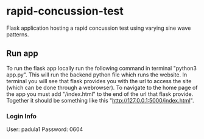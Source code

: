 # rapid-concussion-test
Flask application hosting a rapid concussion test using varying sine wave patterns. 

## Run app
To run the flask app locally run the following command in terminal "python3 app.py". This will run the backend python file which runs the website. In terminal you will see that flask provides you with the url to access the site (which can be done through a webrowser). To navigate to the home page of the app you must add "/index.html" to the end of the url that flask provide. Together it should be something like this "http://127.0.0.1:5000/index.html". 

### Login Info
User: padula1
Password: 0604 

